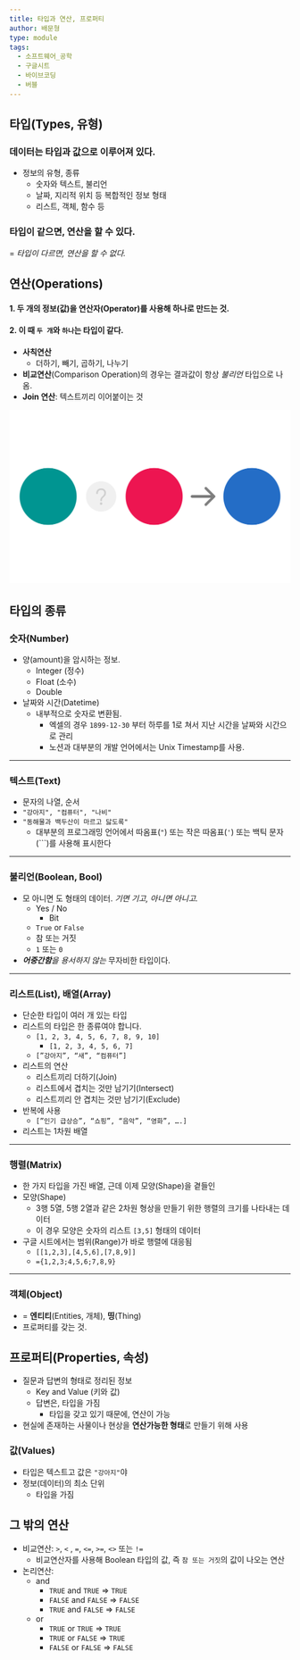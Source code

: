 ```yaml
---
title: 타입과 연산, 프로퍼티
author: 배문형
type: module
tags:
  - 소프트웨어_공학
  - 구글시트
  - 바이브코딩
  - 버블
---
```


## 타입(Types, 유형)

### 데이터는 타입과 값으로 이루어져 있다.

- 정보의 유형, 종류
    - 숫자와 텍스트, 불리언
    - 날짜, 지리적 위치 등 복합적인 정보 형태
    - 리스트, 객체, 함수 등

### 타입이 같으면, 연산을 할 수 있다.

= *타입이 다르면, 연산을 할 수 없다.*

## 연산(Operations)

#### 1. 두 개의 정보(값)을 연산자(Operator)를 사용해 하나로 만드는 것.
#### 2. 이 때 `두 개`와 `하나`는 타입이 같다.

- **사칙연산**
	- 더하기, 빼기, 곱하기, 나누기
- **비교연산**(Comparison Operation)의 경우는 결과값이 항상 *불리언* 타입으로 나옴.
- **Join 연산**: 텍스트끼리 이어붙이는 것

![](../attachments/types-operation.png)

## 타입의 종류

### 숫자(Number)

- 양(amount)을 암시하는 정보.
	- Integer (정수)
	- Float (소수)
	- Double
- 날짜와 시간(Datetime)
	- 내부적으로 숫자로 변환됨.
		- 엑셀의 경우 `1899-12-30` 부터 하루를 1로 쳐서 지난 시간을 날짜와 시간으로 관리
		- 노션과 대부분의 개발 언어에서는 Unix Timestamp를 사용.

---

### 텍스트(Text)

- 문자의 나열, 순서
- `"강아지", "컴퓨터", "나비"`
- `"동해물과 백두산이 마르고 닳도록"`
	- 대부분의 프로그래밍 언어에서 따옴표(`"`) 또는 작은 따옴표(`'`) 또는 백틱 문자(`\``)를 사용해 표시한다

---

### 불리언(Boolean, Bool)

- 모 아니면 도 형태의 데이터. *기면 기고, 아니면 아니고.*
	- Yes / No
		- Bit
	- `True` or `False`
	- 참 또는 거짓
	- `1` 또는 `0`
- ***어중간함**을 용서하지 않는* 무자비한 타입이다.

---

### 리스트(List), 배열(Array)

- 단순한 타입이 여러 개 있는 타입
- 리스트의 타입은 한 종류여야 합니다.
	- `[1, 2, 3, 4, 5, 6, 7, 8, 9, 10]`
		- `[1, 2, 3, 4, 5, 6, 7]`
	- `[”강아지”, “새”, “컴퓨터”]`
- 리스트의 연산
	- 리스트끼리 더하기(Join)
	- 리스트에서 겹치는 것만 남기기(Intersect)
	- 리스트끼리 안 겹치는 것만 남기기(Exclude)
- 반복에 사용
	- `[”인기 급상승”, “쇼핑”, “음악”, “영화”, ….]`
- 리스트는 1차원 배열

---

### 행렬(Matrix)

- 한 가지 타입을 가진 배열, 근데 이제 모양(Shape)을 곁들인
- 모양(Shape)
	- 3행 5열, 5행 2열과 같은 2차원 형상을 만들기 위한 행렬의 크기를 나타내는 데이터
	- 이 경우 모양은 숫자의 리스트 `[3,5]` 형태의 데이터
- 구글 시트에서는 범위(Range)가 바로 행렬에 대응됨
	- `[[1,2,3],[4,5,6],[7,8,9]]`
	- `={1,2,3;4,5,6;7,8,9}`

---

### **객체**(Object)

- = **엔티티**(Entities, 개체), **띵**(Thing)
- 프로퍼티를 갖는 것.

## 프로퍼티(Properties, 속성)

- 질문과 답변의 형태로 정리된 정보
    - Key and Value (키와 값)
    - 답변은, 타입을 가짐
        - 타입을 갖고 있기 때문에, 연산이 가능
- 현실에 존재하는 사물이나 현상을 **연산가능한 형태**로 만들기 위해 사용

### 값(Values)

- 타입은 텍스트고 값은 `"강아지"`야
- 정보(데이터)의 최소 단위
    - 타입을 가짐

## 그 밖의 연산

- 비교연산: `>`, `<` , `=`, `<=`, `>=`, `<>` 또는 `!=`
	- 비교연산자를 사용해 Boolean 타입의 값, 즉 `참 또는 거짓`의 값이 나오는 연산
- 논리연산:
	- and
		- `TRUE` and `TRUE` => `TRUE`
		- `FALSE` and `FALSE` => `FALSE`
		- `TRUE` and `FALSE` => `FALSE`
	- or
		- `TRUE` or `TRUE` => `TRUE`
		- `TRUE` or `FALSE` => `TRUE`
		- `FALSE` or `FALSE` => `FALSE`
